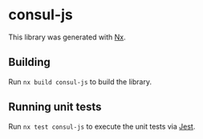 # consul-js

This library was generated with [Nx](https://nx.dev).

## Building

Run `nx build consul-js` to build the library.

## Running unit tests

Run `nx test consul-js` to execute the unit tests via [Jest](https://jestjs.io).
